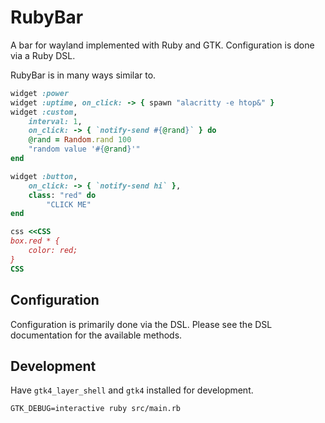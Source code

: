# RubyBar

A bar for wayland implemented with Ruby and GTK.
Configuration is done via a Ruby DSL.

RubyBar is in many ways similar to.

```RUBY
widget :power
widget :uptime, on_click: -> { spawn "alacritty -e htop&" }
widget :custom,
    interval: 1,
    on_click: -> { `notify-send #{@rand}` } do
    @rand = Random.rand 100
    "random value '#{@rand}'"
end

widget :button,
    on_click: -> { `notify-send hi` },
    class: "red" do
        "CLICK ME"
end

css <<CSS
box.red * {
    color: red;
}
CSS
```

## Configuration
Configuration is primarily done via the DSL.
Please see the DSL documentation for the available methods.

## Development
Have `gtk4_layer_shell` and `gtk4` installed for development.

```SH
GTK_DEBUG=interactive ruby src/main.rb
```
